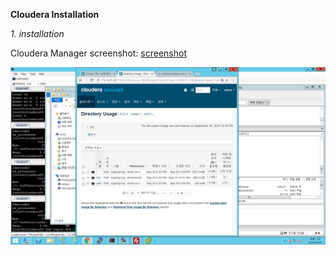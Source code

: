**Cloudera Installation**

*1. installation*

Cloudera Manager screenshot: [screenshot](screenshot.png)

![screean](screenshot.png)
